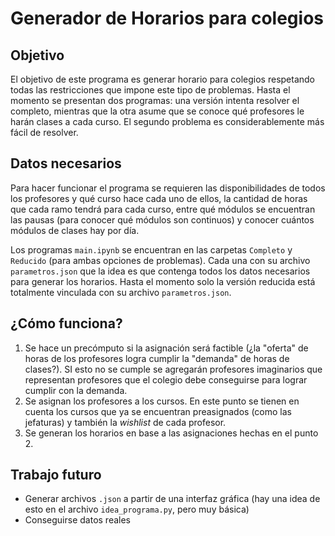# Generador de Horarios para colegios

## Objetivo
El objetivo de este programa es generar horario para colegios respetando todas las restricciones que impone este tipo de problemas. Hasta el momento se presentan dos programas: una versión intenta resolver el completo, mientras que la otra asume que se conoce qué profesores le harán clases a cada curso. El segundo problema es considerablemente más fácil de resolver.

## Datos necesarios
Para hacer funcionar el programa se requieren las disponibilidades de todos los profesores y qué curso hace cada uno de ellos, la cantidad de horas que cada ramo tendrá para cada curso, entre qué módulos se encuentran las pausas (para conocer qué módulos son continuos) y conocer cuántos módulos de clases hay por día.

Los programas `main.ipynb` se encuentran en las carpetas `Completo` y `Reducido` (para ambas opciones de problemas). Cada una con su archivo `parametros.json` que la idea es que contenga todos los datos necesarios para generar los horarios. Hasta el momento solo la versión reducida está totalmente vinculada con su archivo `parametros.json`. 

## ¿Cómo funciona?
1. Se hace un precómputo si la asignación será factible (¿la "oferta" de horas de los profesores logra cumplir la "demanda" de horas de clases?). SI esto no se cumple se agregarán profesores imaginarios que representan profesores que el colegio debe conseguirse para lograr cumplir con la demanda.
2. Se asignan los profesores a los cursos. En este punto se tienen en cuenta los cursos que ya se encuentran preasignados (como las jefaturas) y también la *wishlist* de cada profesor.
3. Se generan los horarios en base a las asignaciones hechas en el punto 2.

## Trabajo futuro
- Generar archivos `.json` a partir de una interfaz gráfica (hay una idea de esto en el archivo `idea_programa.py`, pero muy básica)
- Conseguirse datos reales
